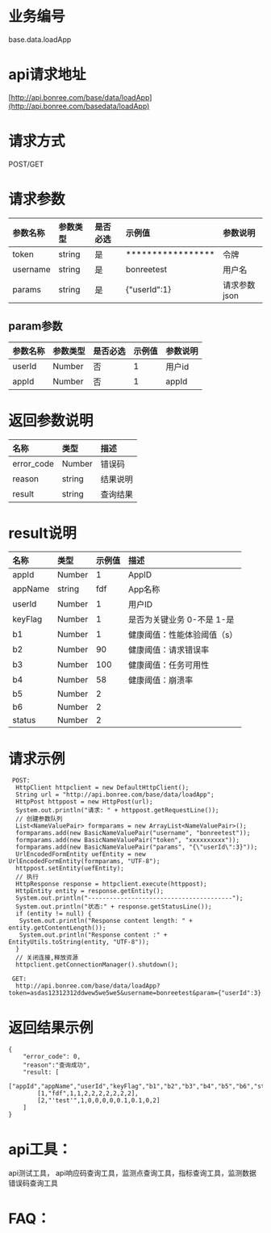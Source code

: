 # 业务编号

base.data.loadApp

# api请求地址

[http://api.bonree.com/base/data/loadApp](http://api.bonree.com/basedata/loadApp)

# 请求方式

POST/GET

# 请求参数

| 参数名称 | 参数类型 | 是否必选 | 示例值 | 参数说明 |
| :--- | :--- | :--- | :--- | :--- |
| token | string | 是 | \*\*\*\*\*\*\*\*\*\*\*\*\*\*\*\*\* | 令牌 |
| username | string | 是 | bonreetest | 用户名 |
| params | string | 是 | {"userId":1} | 请求参数json |

## param参数

| 参数名称 | 参数类型 | 是否必选 | 示例值 | 参数说明 |
| :--- | :--- | :--- | :--- | :--- |
| userId | Number | 否 | 1 | 用户id |
| appId | Number | 否 | 1 | appId |

# 返回参数说明

| 名称 | 类型 | 描述 |
| :--- | :--- | :--- |
| error\_code | Number | 错误码 |
| reason | string | 结果说明 |
| result | string | 查询结果 |

# result说明

| 名称 | 类型 | 示例值 | 描述 |
| :--- | :--- | :--- | :--- |
| appId | Number | 1 | AppID |
| appName | string | fdf | App名称 |
| userId | Number | 1 | 用户ID |
| keyFlag | Number | 1 | 是否为关键业务 0-不是 1-是 |
| b1 | Number | 1 | 健康阈值：性能体验阈值（s） |
| b2 | Number | 90 | 健康阈值：请求错误率 |
| b3 | Number | 100 | 健康阈值：任务可用性 |
| b4 | Number | 58 | 健康阈值：崩溃率 |
| b5 | Number | 2 |  |
| b6 | Number | 2 |  |
| status | Number | 2 |  |

# 请求示例

```
 POST:
  HttpClient httpclient = new DefaultHttpClient();
  String url = "http://api.bonree.com/base/data/loadApp";
  HttpPost httppost = new HttpPost(url);
  System.out.println("请求: " + httppost.getRequestLine());
  // 创建参数队列
  List<NameValuePair> formparams = new ArrayList<NameValuePair>();
  formparams.add(new BasicNameValuePair("username", "bonreetest"));
  formparams.add(new BasicNameValuePair("token", "xxxxxxxxxx"));
  formparams.add(new BasicNameValuePair("params", "{\"userId\":3}"));
  UrlEncodedFormEntity uefEntity = new UrlEncodedFormEntity(formparams, "UTF-8");
  httppost.setEntity(uefEntity);
  // 执行
  HttpResponse response = httpclient.execute(httppost);
  HttpEntity entity = response.getEntity();
  System.out.println("----------------------------------------");
  System.out.println("状态:" + response.getStatusLine());
  if (entity != null) {
   System.out.println("Response content length: " + entity.getContentLength());
   System.out.println("Response content :" + EntityUtils.toString(entity, "UTF-8"));
  }
  // 关闭连接,释放资源
  httpclient.getConnectionManager().shutdown();

 GET:
  http://api.bonree.com/base/data/loadApp?token=asdas12312312ddwew5we5we5&username=bonreetest&param={"userId":3}
```

# 返回结果示例

```
{
    "error_code": 0,
    "reason":"查询成功",
    "result: [
        ["appId","appName","userId","keyFlag","b1","b2","b3","b4","b5","b6","status"],
        [1,"fdf",1,1,2,2,2,2,2,2,2],
        [2,"'test'",1,0,0,0,0,0.1,0.1,0,2]
    ]
}
```

# api工具：

api测试工具， api响应码查询工具，监测点查询工具，指标查询工具，监测数据错误码查询工具

# FAQ：



